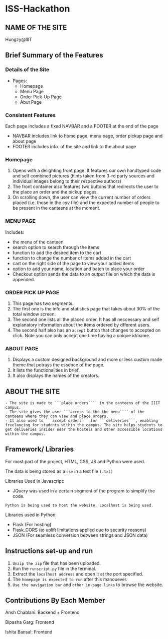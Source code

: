 # ISS-Hackathon

## NAME OF THE SITE

Hungzy@IIIT

## Brief Summary of the Features

### Details of the Site
- Pages:
	- Homepage
	- Menu Page
	- Order Pick-Up Page
	- Abut Page

### Consistent Features

Each page includes a fixed NAVBAR and a FOOTER at the end of the page

- NAVBAR includes link to home page, menu page, order pickup page and about page
- FOOTER includes info. of the site and link to the about page

### Homepage

1. Opens with a delighting front page. It features our own handtyped code and self combined pictures (hints taken from 3-rd party sources and individual images belong to their respective authors)
2. The front container also features two buttons that redirects the user to the place an order and the pickup pages. 
3. On scrolling down, the user can view the current number of orders placed (i.e. those in the csv file) and the expected number of people to be present in the canteens at the moment.

### MENU PAGE

Includes:

- the menu of the canteen
- search option to search through the items
- function to add the desired item to the cart
- function to change the number of items added in the cart
- cart on the right side of the page to view your added items
- option to add your name, location and batch to place your order
- Checkout option sends the data to an output file on which the data is appended.
		
### ORDER PICK UP PAGE

1. This page has two segments.
2. The first one is the info and statistics page that takes about 30% of the total window screen.
3. The second one lists all the placed order. It has all neccessary and self explanatory information about the items ordered by dfferent users.
4. The second half also has an ```accept``` button that changes to accepted on click. Note you can only accept one time having a unique id/name.

### ABOUT PAGE

1. Displays a custom designed background and more or less custom made theme that potrays the essence of the page.
2. It lists the functionalities in brief.
3. It also displays the names of the creators.

## ABOUT THE SITE
	- The site is made to ```place orders```` in the canteens of the IIIT campus.
	- The site gives the user ```access to the the menu```` of the canteens where they can view and place orders.
	- It also used to ```accept orders``` for ```deliveries```, enabling freelancing for students within the campus. The site helps students to get deliveries inside/ near the hostels and other accessible locations within the campus.

## Framework/ Libraries

For most part of the project, HTML, CSS, JS and Python were used. 

The data is being stored as a ```csv``` in a text file ```(.txt)```

Libraries Used in Javascript:

- JQuery was used in a certain segment of the program to simplify the code.

```Python is being used to host the website. Localhost is being used.```

Libraries used in Python:
- Flask (For hosting)
- Flask_CORS (to uplift limitations applied due to security reasons)
- JSON (For seamless conversion between strings and JSON data)

## Instructions set-up and run

1. ```Unzip the zip``` file that has been uploaded.
2. Run the ```runscript.py``` file in the terminal.
3. Extract the ```localhost address``` and open it at the port specified.
4. The ```homepage is expected to run``` after this manouever.
5. ```Use the navigation bar``` and ```other in-page links``` to browse the website.

## Contributions By Each Member
	
Ansh Chablani: Backend + Frontend

Bipasha Garg: Frontend

Ishita Bansal: Frontend
